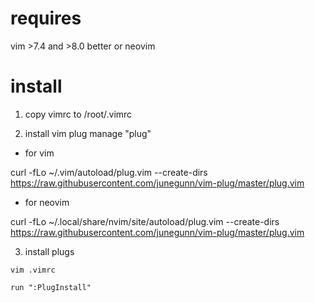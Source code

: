 # requires

vim >7.4 and >8.0 better or neovim

# install

1. copy vimrc to /root/.vimrc

2. install vim plug manage "plug"

* for vim

curl -fLo ~/.vim/autoload/plug.vim --create-dirs https://raw.githubusercontent.com/junegunn/vim-plug/master/plug.vim

* for neovim

curl -fLo ~/.local/share/nvim/site/autoload/plug.vim --create-dirs https://raw.githubusercontent.com/junegunn/vim-plug/master/plug.vim

3. install plugs

```
vim .vimrc

run ":PlugInstall"
```
